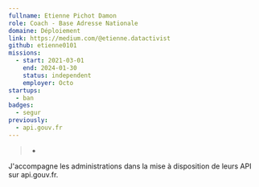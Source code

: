 ```yaml
---
fullname: Etienne Pichot Damon
role: Coach - Base Adresse Nationale
domaine: Déploiement
link: https://medium.com/@etienne.datactivist
github: etienne0101
missions:
  - start: 2021-03-01
    end: 2024-01-30
    status: independent
    employer: Octo
startups:
  - ban
badges:
  - segur
previously:
  - api.gouv.fr
---
```


>-
  J'accompagne les administrations dans la mise à disposition de leurs API sur
  api.gouv.fr.
